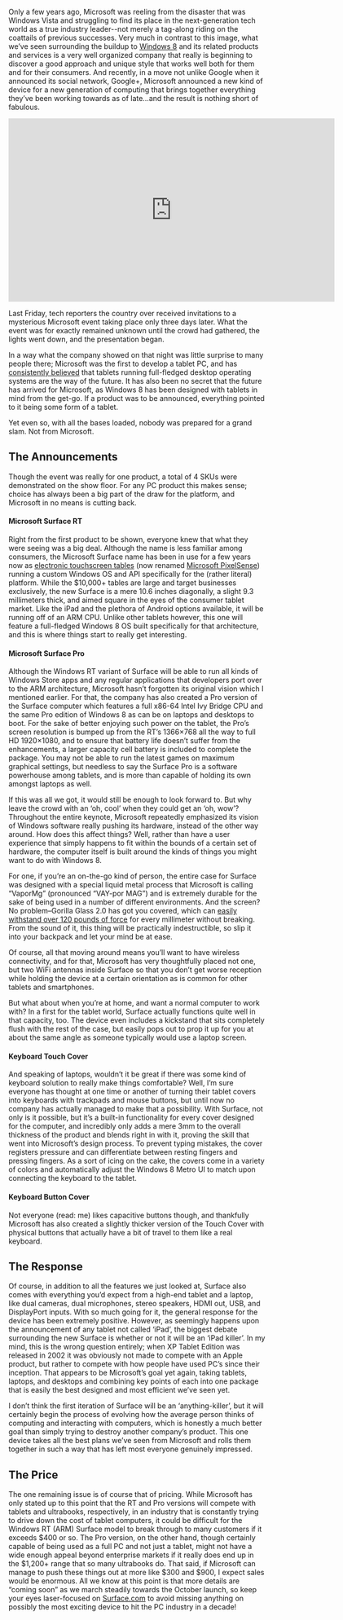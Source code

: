<!--t It’s not a tablet, it’s not a laptop, it’s Microsoft Surface t-->
<!--tag 2012,archive,news,tech,thinkboxly tag-->
<!--image /content/images/its-not-tablet-its-not-laptop-its-surface/surface_051-1024x576.jpg image-->
  
Only a few years ago, Microsoft was reeling from the disaster that was Windows Vista and struggling to find its place in the next-generation tech world as a true industry leader--not merely a tag-along riding on the coattails of previous successes. Very much in contrast to this image, what we’ve seen surrounding the buildup to [Windows 8](https://lucasc.me/post/three-changes-windows-8-needs) and its related products and services is a very well organized company that really is beginning to discover a good approach and unique style that works well both for them and for their consumers. And recently, in a move not unlike Google when it announced its social network, Google+, Microsoft announced a new kind of device for a new generation of computing that brings together everything they’ve been working towards as of late…and the result is nothing short of fabulous.  
  

<iframe width="640" height="360" src="https://www.youtube.com/embed/jozTK-MqEXQ?rel=0" frameborder="0" allowfullscreen></iframe>

  
  
Last Friday, tech reporters the country over received invitations to a mysterious Microsoft event taking place only three days later. What the event was for exactly remained unknown until the crowd had gathered, the lights went down, and the presentation began.  
  
In a way what the company showed on that night was little surprise to many people there; Microsoft was the first to develop a tablet PC, and has [consistently believed](http://youtu.be/5UeLk6vmbtM?t=1m30s) that tablets running full-fledged desktop operating systems are the way of the future. It has also been no secret that the future has arrived for Microsoft, as Windows 8 has been designed with tablets in mind from the get-go. If a product was to be announced, everything pointed to it being some form of a tablet.  
  
Yet even so, with all the bases loaded, nobody was prepared for a grand slam. Not from Microsoft.  
  

## The Announcements

  
Though the event was really for one product, a total of 4 SKUs were demonstrated on the show floor. For any PC product this makes sense; choice has always been a big part of the draw for the platform, and Microsoft in no means is cutting back.  
  

#### Microsoft Surface RT

  
Right from the first product to be shown, everyone knew that what they were seeing was a big deal. Although the name is less familiar among consumers, the Microsoft Surface name has been in use for a few years now as [electronic touchscreen tables](http://en.wikipedia.org/wiki/Microsoft_PixelSense) (now renamed [Microsoft PixelSense](http://www.pixelsense.com/)) running a custom Windows OS and API specifically for the (rather literal) platform. While the $10,000+ tables are large and target businesses exclusively, the new Surface is a mere 10.6 inches diagonally, a slight 9.3 millimeters thick, and aimed square in the eyes of the consumer tablet market. Like the iPad and the plethora of Android options available, it will be running off of an ARM CPU. Unlike other tablets however, this one will feature a full-fledged Windows 8 OS built specifically for that architecture, and this is where things start to really get interesting.  
  

#### Microsoft Surface Pro

  
Although the Windows RT variant of Surface will be able to run all kinds of Windows Store apps and any regular applications that developers port over to the ARM architecture, Microsoft hasn’t forgotten its original vision which I mentioned earlier. For that, the company has also created a Pro version of the Surface computer which features a full x86-64 Intel Ivy Bridge CPU and the same Pro edition of Windows 8 as can be on laptops and desktops to boot. For the sake of better enjoying such power on the tablet, the Pro’s screen resolution is bumped up from the RT’s 1366×768 all the way to full HD 1920×1080, and to ensure that battery life doesn’t suffer from the enhancements, a larger capacity cell battery is included to complete the package. You may not be able to run the latest games on maximum graphical settings, but needless to say the Surface Pro is a software powerhouse among tablets, and is more than capable of holding its own amongst laptops as well.  
  
If this was all we got, it would still be enough to look forward to. But why leave the crowd with an ‘oh, cool’ when they could get an ‘oh, wow’? Throughout the entire keynote, Microsoft repeatedly emphasized its vision of Windows software really pushing its hardware, instead of the other way around. How does this affect things? Well, rather than have a user experience that simply happens to fit within the bounds of a certain set of hardware, the computer itself is built around the kinds of things you might want to do with Windows 8. 
  
For one, if you’re an on-the-go kind of person, the entire case for Surface was designed with a special liquid metal process that Microsoft is calling “VaporMg” (pronounced “VAY-por MAG”) and is extremely durable for the sake of being used in a number of different environments. And the screen? No problem–Gorilla Glass 2.0 has got you covered, which can [easily withstand over 120 pounds of force](http://www.youtube.com/watch?v=3XAhcIlO3DQ) for every millimeter without breaking. From the sound of it, this thing will be practically indestructible, so slip it into your backpack and let your mind be at ease.  
  
Of course, all that moving around means you’ll want to have wireless connectivity, and for that, Microsoft has very thoughtfully placed not one, but two WiFi antennas inside Surface so that you don’t get worse reception while holding the device at a certain orientation as is common for other tablets and smartphones.  
  
But what about when you’re at home, and want a normal computer to work with? In a first for the tablet world, Surface actually functions quite well in that capacity, too. The device even includes a kickstand that sits completely flush with the rest of the case, but easily pops out to prop it up for you at about the same angle as someone typically would use a laptop screen.  
  

#### Keyboard Touch Cover

  
And speaking of laptops, wouldn’t it be great if there was some kind of keyboard solution to really make things comfortable? Well, I’m sure everyone has thought at one time or another of turning their tablet covers into keyboards with trackpads and mouse buttons, but until now no company has actually managed to make that a possibility. With Surface, not only is it possible, but it’s a built-in functionality for every cover designed for the computer, and incredibly only adds a mere 3mm to the overall thickness of the product and blends right in with it, proving the skill that went into Microsoft’s design process. To prevent typing mistakes, the cover registers pressure and can differentiate between resting fingers and pressing fingers. As a sort of icing on the cake, the covers come in a variety of colors and automatically adjust the Windows 8 Metro UI to match upon connecting the keyboard to the tablet.  
  

#### Keyboard Button Cover

  
Not everyone (read: me) likes capacitive buttons though, and thankfully Microsoft has also created a slightly thicker version of the Touch Cover with physical buttons that actually have a bit of travel to them like a real keyboard.  
  

## The Response

  
Of course, in addition to all the features we just looked at, Surface also comes with everything you’d expect from a high-end tablet and a laptop, like dual cameras, dual microphones, stereo speakers, HDMI out, USB, and DisplayPort inputs. With so much going for it, the general response for the device has been extremely positive. However, as seemingly happens upon the announcement of any tablet not called ‘iPad’, the biggest debate surrounding the new Surface is whether or not it will be an ‘iPad killer’. In my mind, this is the wrong question entirely; when XP Tablet Edition was released in 2002 it was obviously not made to compete with an Apple product, but rather to compete with how people have used PC’s since their inception. That appears to be Microsoft’s goal yet again, taking tablets, laptops, and desktops and combining key points of each into one package that is easily the best designed and most efficient we’ve seen yet.  
  
I don’t think the first iteration of Surface will be an ‘anything-killer’, but it will certainly begin the process of evolving how the average person thinks of computing and interacting with computers, which is honestly a much better goal than simply trying to destroy another company’s product. This one device takes all the best plans we’ve seen from Microsoft and rolls them together in such a way that has left most everyone genuinely impressed.  
  

## The Price

  
The one remaining issue is of course that of pricing. While Microsoft has only stated up to this point that the RT and Pro versions will compete with tablets and ultrabooks, respectively, in an industry that is constantly trying to drive down the cost of tablet computers, it could be difficult for the Windows RT (ARM) Surface model to break through to many customers if it exceeds $400 or so. The Pro version, on the other hand, though certainly capable of being used as a full PC and not just a tablet, might not have a wide enough appeal beyond enterprise markets if it really does end up in the $1,200+ range that so many ultrabooks do. That said, if Microsoft can manage to push these things out at more like $300 and $900, I expect sales would be enormous. All we know at this point is that more details are “coming soon” as we march steadily towards the October launch, so keep your eyes laser-focused on [Surface.com](http://www.microsoft.com/surface/) to avoid missing anything on possibly the most exciting device to hit the PC industry in a decade!
